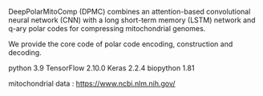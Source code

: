 DeepPolarMitoComp (DPMC) combines an attention-based convolutional neural network (CNN) with a long short-term memory (LSTM) network and q-ary polar codes for compressing mitochondrial genomes.   

We provide the core code of polar code encoding, construction and decoding.

python 3.9
TensorFlow 2.10.0
Keras 2.2.4
biopython 1.81

mitochondrial data : https://www.ncbi.nlm.nih.gov/
